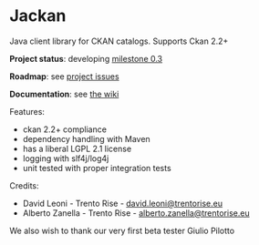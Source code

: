 Jackan
====

Java client library for CKAN catalogs. Supports Ckan 2.2+ 

**Project status**: developing [milestone 0.3](https://github.com/opendatatrentino/Jackan/issues?milestone=1&state=open)

**Roadmap**: see [project issues](https://github.com/opendatatrentino/Jackan/issues)

**Documentation**: see [the wiki](https://github.com/opendatatrentino/Jackan/wiki)


Features:
  * ckan 2.2+ compliance
  * dependency handling with Maven
  * has a liberal LGPL 2.1 license
  * logging with slf4j/log4j
  * unit tested with proper integration tests


Credits:

* David Leoni - Trento Rise - david.leoni@trentorise.eu 
* Alberto Zanella - Trento Rise - alberto.zanella@trentorise.eu

We also wish to thank our very first beta tester Giulio Pilotto



